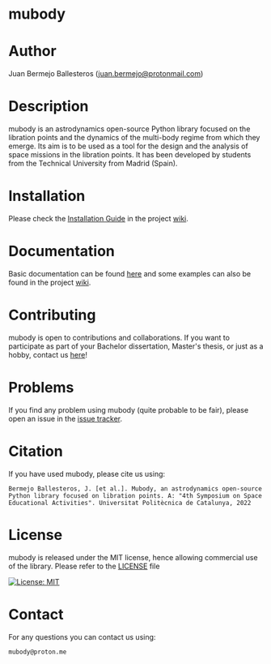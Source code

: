 mubody
======

Author
======

Juan Bermejo Ballesteros (juan.bermejo@protonmail.com)


Description
===========

mubody is an astrodynamics open-source Python library focused on the
libration points and the dynamics of the multi-body regime from which
they emerge. Its aim is to be used as a tool for the design and the
analysis of space missions in the libration points. It has been
developed by students from the Technical University from Madrid (Spain).


Installation
============

Please check the [Installation Guide](https://gitlab.com/juan.b/mubody/-/wikis/Installation%20Guide) in the project [wiki](https://gitlab.com/juan.b/mubody/-/wikis).



Documentation
=============

Basic documentation can be found [here](https://mubody.readthedocs.io/) and some examples can also be found in the project [wiki](https://gitlab.com/juan.b/mubody/-/wikis).


Contributing
=============

mubody is open to contributions and collaborations. If you want to
participate as part of your Bachelor dissertation, Master's thesis, or
just as a hobby, contact us [here](mubody@proton.me)!


Problems
========

If you find any problem using mubody (quite probable to be fair), please
open an issue in the [issue tracker](https://gitlab.com/mubody/mubody/-/issues).


Citation
========

If you have used mubody, please cite us using:

    Bermejo Ballesteros, J. [et al.]. Mubody, an astrodynamics open-source Python library focused on libration points. A: "4th Symposium on Space Educational Activities". Universitat Politècnica de Catalunya, 2022


License
=======

mubody is released under the MIT license, hence allowing commercial
use of the library. Please refer to the
[LICENSE](https://gitlab.com/mubody/mubody/-/blob/master/LICENSE.txt) file

[![License: MIT](https://img.shields.io/badge/License-MIT-yellow.svg)](https://gitlab.com/mubody/mubody/-/blob/master/LICENSE.txt)


Contact
=======

For any questions you can contact us using:

    mubody@proton.me

